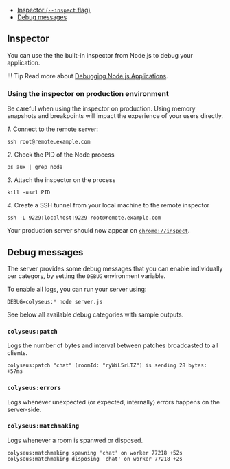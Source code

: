 - [Inspector (`--inspect` flag)](#inspector)
- [Debug messages](#debug-messages)

## Inspector

You can use the the built-in inspector from Node.js to debug your application.

!!! Tip
    Read more about [Debugging Node.js Applications](https://nodejs.org/en/docs/inspector/).

### Using the inspector on production environment

Be careful when using the inspector on production. Using memory snapshots and breakpoints will impact the experience of your users directly.

*1.* Connect to the remote server:

```
ssh root@remote.example.com
```

*2.* Check the PID of the Node process

```
ps aux | grep node
```

*3.* Attach the inspector on the process

```
kill -usr1 PID
```

*4.* Create a SSH tunnel from your local machine to the remote inspector

```
ssh -L 9229:localhost:9229 root@remote.example.com
```

Your production server should now appear on [`chrome://inspect`](`chrome://inspect`).

## Debug messages

The server provides some debug messages that you can enable individually per category, by setting the `DEBUG` environment variable.

To enable all logs, you can run your server using:

```
DEBUG=colyseus:* node server.js
```

See below all available debug categories with sample outputs.

### `colyseus:patch`

Logs the number of bytes and interval between patches broadcasted to all clients.

```
colyseus:patch "chat" (roomId: "ryWiL5rLTZ") is sending 28 bytes: +57ms
```

### `colyseus:errors`

Logs whenever unexpected (or expected, internally) errors happens on the server-side.

### `colyseus:matchmaking`

Logs whenever a room is spanwed or disposed.

```
colyseus:matchmaking spawning 'chat' on worker 77218 +52s
colyseus:matchmaking disposing 'chat' on worker 77218 +2s
```
